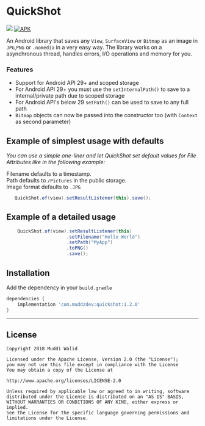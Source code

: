 # QuickShot
[![](https://img.shields.io/badge/API-19%2B-brightgreen.svg?style=flat)](https://android-arsenal.com/api?level=19)
[![APK](https://img.shields.io/badge/Download-Demo-brightgreen.svg)](https://github.com/Muddz/QuickShot/raw/master/demo.apk)

An Android library that saves any `View`, `SurfaceView` or `Bitmap` as an image in `JPG`,`PNG` or `.nomedia` in a very easy way.
The library works on a asynchronous thread, handles errors, I/O operations and memory for you. 

### Features
- Support for Android API 29+ and scoped storage
- For Android API 29+ you must use the `setInternalPath()` to save to a internal/private path due to scoped storage
- For Android API's below 29 `setPath()` can be used to save to any full path
- `Bitmap` objects can now be passed into the constructor too (with `Context` as second parameter)


## Example of simplest usage with defaults
<i>You can use a simple one-liner and let QuickShot set default values for File Attributes like in the following example:</i>

Filename defaults to a timestamp.   
Path defaults to `/Pictures` in the public storage.  
Image format defaults to `.JPG`

```java
   QuickShot.of(view).setResultListener(this).save();
```

## Example of a detailed usage
```java
    QuickShot.of(view).setResultListener(this)
                      .setFilename("Hello World")
                      .setPath("MyApp")
                      .toPNG()
                      .save();
```

## Installation

Add the dependency in your `build.gradle`
```groovy
dependencies {
    implementation 'com.muddzdev:quickshot:1.2.0'  
}
```
 ----

## License

    Copyright 2018 Muddi Walid

    Licensed under the Apache License, Version 2.0 (the "License");
    you may not use this file except in compliance with the License
    You may obtain a copy of the License at

    http://www.apache.org/licenses/LICENSE-2.0

    Unless required by applicable law or agreed to in writing, software
    distributed under the License is distributed on an "AS IS" BASIS,
    WITHOUT WARRANTIES OR CONDITIONS OF ANY KIND, either express or implied.
    See the License for the specific language governing permissions and
    limitations under the License.
